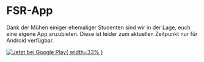# FSR-App

Dank der Mühen einiger ehemaliger Studenten sind wir in der Lage, euch eine eigene App anzubieten. Diese ist leider zum aktuellen Zeitpunkt nur für Android verfügbar.

[![Jetzt bei Google Play](https://play.google.com/intl/en_us/badges/images/generic/de_badge_web_generic.png){ width=33% }](https://play.google.com/store/apps/details?id=de.fsrfb4.fb4)
